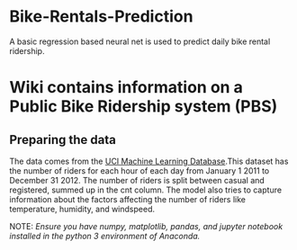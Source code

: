 # Bike-Rentals-Prediction
A basic regression based neural net is used to predict daily bike rental ridership.

# Wiki contains information on a Public Bike Ridership system (PBS) #
## Preparing the data ##
The data comes from the [UCI Machine Learning Database](https://archive.ics.uci.edu/ml/datasets/Bike+Sharing+Dataset).This dataset has the number of riders for each hour of each day from January 1 2011 to December 31 2012. The number of riders is split between casual and registered, summed up in the cnt column. The model also tries to capture information about the factors affecting the number of riders like temperature, humidity, and windspeed.

NOTE: *Ensure you have numpy, matplotlib, pandas, and jupyter notebook installed in the python 3 environment of Anaconda.*
